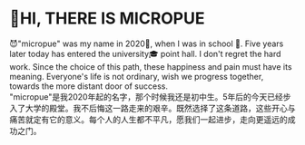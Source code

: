 # 👋HI, THERE IS MICROPUE

😈"micropue" was my name in 2020🥳, when I was in school 🏫. Five years later today has entered the university🎓 point hall. I don't regret the hard work. Since the choice of this path, these happiness and pain must have its meaning. Everyone's life is not ordinary, wish we progress together, towards the more distant door of success.\
"micropue"是我2020年起的名字，那个时候我还是初中生。5年后的今天已经步入了大学的殿堂。我不后悔这一路走来的艰辛。既然选择了这条道路，这些开心与痛苦就定有它的意义。每个人的人生都不平凡，愿我们一起进步，走向更遥远的成功之门。
